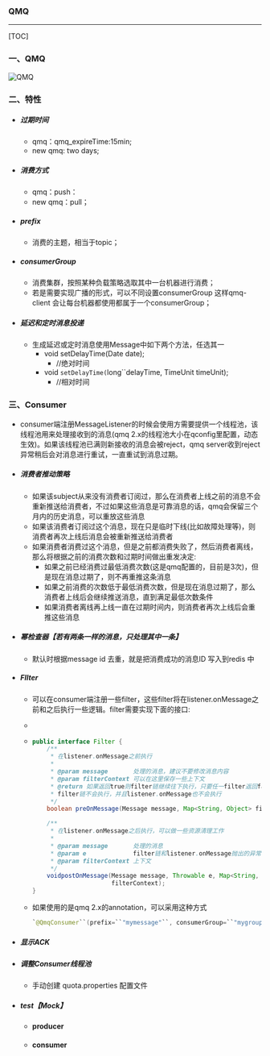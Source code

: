 ### QMQ

------

[TOC]

### 一、QMQ

![QMQ](/Users/likang/Code/Git/Middleware/MQ/photos/QMQ.jpg)

### 二、特性

- ##### 过期时间

  - qmq：qmq_expireTime:15min;
  - new qmq: two days;

- ##### 消费方式

  - qmq：push：
  - new qmq：pull；

- ##### prefix

  - 消费的主题，相当于topic；

- ##### consumerGroup

  - 消费集群，按照某种负载策略选取其中一台机器进行消费；
  - 若是需要实现广播的形式，可以不同设置consumerGroup 这样qmq-client 会让每台机器都使用都属于一个consumerGroup；

- ##### 延迟和定时消息投递 

  - 生成延迟或定时消息使用Message中如下两个方法，任选其一
    - void setDelayTime(Date date);
      - //绝对时间
    - void ``setDelayTime(``long``delayTime, TimeUnit timeUnit);
      - //相对时间

### 三、Consumer

- consumer端注册MessageListener的时候会使用方需要提供一个线程池，该线程池用来处理接收到的消息(qmq 2.x的线程池大小在qconfig里配置，动态生效)。如果该线程池已满则新接收的消息会被reject，qmq server收到reject异常稍后会对消息进行重试，一直重试到消息过期。

- ##### 消费者推动策略

  - 如果该subject从来没有消费者订阅过，那么在消费者上线之前的消息不会重新推送给消费者，不过如果这些消息是可靠消息的话，qmq会保留三个月内的历史消息，可以重放这些消息
  - 如果该消费者订阅过这个消息，现在只是临时下线(比如故障处理等)，则消费者再次上线后消息会被重新推送给消费者
  - 如果消费者消费过这个消息，但是之前都消费失败了，然后消费者离线，那么将根据之前的消费次数和过期时间做出重发决定:
    - 如果之前已经消费过最低消费次数(这是qmq配置的，目前是3次)，但是现在消息过期了，则不再重推这条消息
    - 如果之前消费的次数低于最低消费次数，但是现在消息过期了，那么消费者上线后会继续推送消息，直到满足最低次数条件
    - 如果消费者离线再上线一直在过期时间内，则消费者再次上线后会重推这些消息

- ##### 幂检查器【若有两条一样的消息，只处理其中一条】

  - 默认时根据message id 去重，就是把消费成功的消息ID 写入到redis 中

- ##### FIlter

  - 可以在consumer端注册一些filter，这些filter将在listener.onMessage之前和之后执行一些逻辑。filter需要实现下面的接口:

  - 

  - ```java
    public interface Filter {
        /**
         * 在listener.onMessage之前执行
         *
         * @param message       处理的消息，建议不要修改消息内容
         * @param filterContext 可以在这里保存一些上下文
         * @return 如果返回true则filter链继续往下执行，只要任一filter返回false，则后续的
         * filter链不会执行，并且listener.onMessage也不会执行
         */
        boolean preOnMessage(Message message, Map<String, Object> filterContext);
    
        /**
         * 在listener.onMessage之后执行，可以做一些资源清理工作
         *
         * @param message       处理的消息
         * @param e             filter链和listener.onMessage抛出的异常
         * @param filterContext 上下文
         */
        voidpostOnMessage(Message message, Throwable e, Map<String, Object>
                          filterContext);
    }
    ```

  - 如果使用的是qmq 2.x的annotation，可以采用这种方式

    ```java
    `@QmqConsumer``(prefix=``"mymessage"``, consumerGroup=``"mygroup"``, filters={``"filter1"``, ``"filter2"``})` `public``void``handleMessage(Message msg){`  `}`
    ```

- ##### 显示ACK

- ##### 调整Consumer线程池

  - 手动创建 quota.properties 配置文件

- ##### test【Mock】

  - #### producer

  - #### consumer